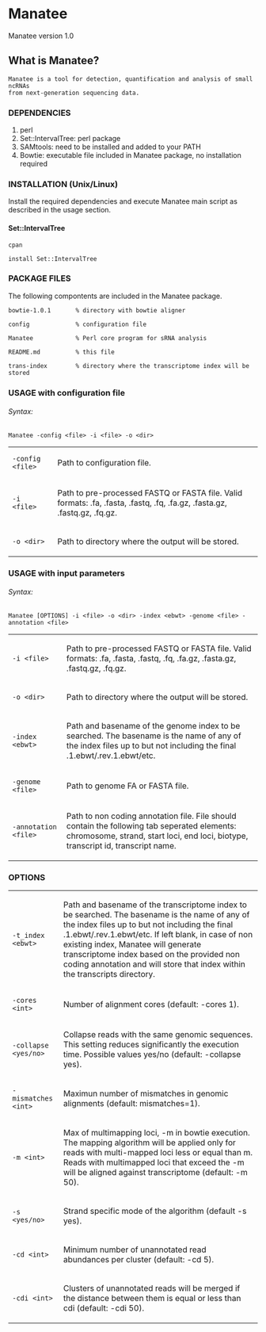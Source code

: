 # Manatee
Manatee version 1.0

## What is Manatee?

	Manatee is a tool for detection, quantification and analysis of small ncRNAs 
	from next-generation sequencing data.
	
### DEPENDENCIES
1.	perl
2.	Set::IntervalTree: perl package
3.	SAMtools: need to be installed and added to your PATH
4.	Bowtie: executable file included in Manatee package, no installation required

### INSTALLATION (Unix/Linux)

Install the required dependencies and execute Manatee main script as described in the usage section. 

#### Set::IntervalTree

`cpan`

`install Set::IntervalTree`
	

### PACKAGE FILES
The following compontents are included in the Manatee package. 

    bowtie-1.0.1       % directory with bowtie aligner

    config             % configuration file

    Manatee            % Perl core program for sRNA analysis
    
    README.md          % this file

    trans-index        % directory where the transcriptome index will be stored


### USAGE with configuration file

###### Syntax:
`Manatee -config <file> -i <file> -o <dir>`

<table><tr><td>

    -config <file>

</td><td>
	
Path to configuration file.

</td></tr><tr><td>

    -i  <file>
    
</td><td>
	
Path to pre-processed FASTQ or FASTA file. Valid formats: .fa, .fasta, .fastq, .fq, .fa.gz,
                       .fasta.gz, .fastq.gz, .fq.gz.

</td></tr><tr><td>

    -o <dir>

</td><td>
	
Path to directory where the output will be stored.

</td></tr>

</table>

	

### USAGE with input parameters

###### Syntax:
`Manatee [OPTIONS] -i <file> -o <dir> -index <ebwt> -genome <file> -annotation <file>`

<table>
<tr><td>

    -i <file>

</td><td>
	
Path to pre-processed FASTQ or FASTA file. Valid formats: .fa, .fasta, .fastq, .fq, .fa.gz,
                       .fasta.gz, .fastq.gz, .fq.gz.

</td></tr><tr><td>

    -o <dir>

</td><td>
	
Path to directory where the output will be stored.

</td></tr><tr><td>

    -index <ebwt>

</td><td>
	
Path and basename of the genome index to be searched. The basename is the name of any of the index files up to but not including the final .1.ebwt/.rev.1.ebwt/etc. 

</td></tr><tr><td>

    -genome <file>

</td><td>
	
Path to genome FA or FASTA file. 

</td></tr><tr><td>

    -annotation <file>

</td><td>
	
Path to non coding annotation file. File should contain the following tab seperated elements: chromosome, strand, start loci, end loci, biotype, transcript id, transcript name.

</td></tr>
</table>

### OPTIONS

<table>

<tr><td>

    -t_index <ebwt>

</td><td>

Path and basename of the transcriptome index to be searched. The basename is the name of any of the index files up to but not including the final .1.ebwt/.rev.1.ebwt/etc. If left blank, in case of non existing index, Manatee will generate transcriptome index based on the provided non coding annotation and will store that index within the transcripts directory.
</td></tr><tr><td>

    -cores <int>

</td><td>

Number of alignment cores (default: -cores 1).

</td></tr><tr><td>

    -collapse <yes/no>

</td><td>

Collapse reads with the same genomic sequences. This setting reduces significantly the execution time. Possible values yes/no (default: -collapse yes).


</td></tr><tr><td>

    -mismatches <int> 

</td><td>

Maximun number of mismatches in genomic alignments (default: mismatches=1).

</td></tr><tr><td>

    -m <int>

</td><td>

Max of multimapping loci, -m in bowtie execution. The mapping algorithm will be applied only for reads with multi-mapped loci less or equal than m. Reads with multimapped loci that exceed the -m will be aligned against transcriptome (default: -m 50).

</td></tr><tr><td>

    -s <yes/no>

</td><td>

Strand specific mode of the algorithm (default -s yes).

</td></tr><tr><td>

    -cd <int>

</td><td>

Minimum number of unannotated read abundances per cluster (default: -cd 5).

</td></tr><tr><td>

    -cdi <int>

</td><td>

Clusters of unannotated reads will be merged if the distance between them is equal or less than cdi (default: -cdi 50).

</td></tr>


</table>
